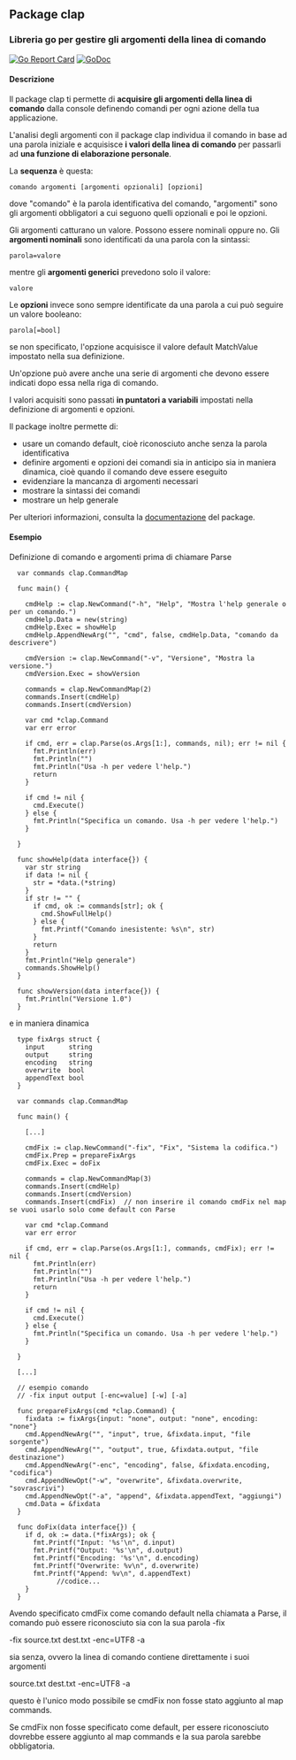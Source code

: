 
## Package clap
### Libreria go per gestire gli argomenti della linea di comando

[![Go Report Card](https://goreportcard.com/badge/github.com/rmite/clap)](https://goreportcard.com/report/github.com/rmite/clap)  [![GoDoc](https://godoc.org/github.com/rmite/clap?status.svg)](https://godoc.org/github.com/rmite/clap)

#### Descrizione

Il package clap ti permette di **acquisire gli argomenti della linea di comando** dalla console definendo comandi per ogni azione della tua applicazione.

L'analisi degli argomenti con il package clap individua il comando in base ad una parola iniziale e acquisisce **i valori della linea di comando** per passarli ad **una funzione di elaborazione personale**.

La **sequenza** è questa:

```
comando argomenti [argomenti opzionali] [opzioni]
```

dove "comando" è la parola identificativa del comando, "argomenti" sono gli argomenti obbligatori a cui seguono quelli opzionali e poi le opzioni.

Gli argomenti catturano un valore. Possono essere nominali oppure no. Gli **argomenti nominali** sono identificati da una parola con la sintassi:

```
parola=valore
```

mentre gli **argomenti generici** prevedono solo il valore:

```
valore
```

Le **opzioni** invece sono sempre identificate da una parola a cui può seguire un valore booleano:

```
parola[=bool]
```

se non specificato, l'opzione acquisisce il valore default MatchValue impostato nella sua definizione.

Un'opzione può avere anche una serie di argomenti che devono essere indicati dopo essa nella riga di comando.

I valori acquisiti sono passati **in puntatori a variabili** impostati nella definizione di argomenti e opzioni.

Il package inoltre permette di:
- usare un comando default, cioè riconosciuto anche senza la parola identificativa
- definire argomenti e opzioni dei comandi sia in anticipo sia in maniera dinamica, cioè quando il comando deve essere eseguito
- evidenziare la mancanza di argomenti necessari
- mostrare la sintassi dei comandi
- mostrare un help generale

Per ulteriori informazioni, consulta la [documentazione](https://godoc.org/github.com/rmite/clap) del package.

#### Esempio

Definizione di comando e argomenti prima di chiamare Parse

```
  var commands clap.CommandMap

  func main() {

    cmdHelp := clap.NewCommand("-h", "Help", "Mostra l'help generale o per un comando.")
    cmdHelp.Data = new(string)
    cmdHelp.Exec = showHelp
    cmdHelp.AppendNewArg("", "cmd", false, cmdHelp.Data, "comando da descrivere")

    cmdVersion := clap.NewCommand("-v", "Versione", "Mostra la versione.")
    cmdVersion.Exec = showVersion

    commands = clap.NewCommandMap(2)
    commands.Insert(cmdHelp)
    commands.Insert(cmdVersion)

    var cmd *clap.Command
    var err error

    if cmd, err = clap.Parse(os.Args[1:], commands, nil); err != nil {
      fmt.Println(err)
      fmt.Println("")
      fmt.Println("Usa -h per vedere l'help.")
      return
    }

    if cmd != nil {
      cmd.Execute()
    } else {
      fmt.Println("Specifica un comando. Usa -h per vedere l'help.")
    }

  }

  func showHelp(data interface{}) {
    var str string
    if data != nil {
      str = *data.(*string)
    }
    if str != "" {
      if cmd, ok := commands[str]; ok {
        cmd.ShowFullHelp()
      } else {
        fmt.Printf("Comando inesistente: %s\n", str)
      }
      return
    }
    fmt.Println("Help generale")
    commands.ShowHelp()
  }

  func showVersion(data interface{}) {
    fmt.Println("Versione 1.0")
  }
```

e in maniera dinamica

```
  type fixArgs struct {
    input      string
    output     string
    encoding   string
    overwrite  bool
    appendText bool
  }

  var commands clap.CommandMap

  func main() {

    [...]

    cmdFix := clap.NewCommand("-fix", "Fix", "Sistema la codifica.")
    cmdFix.Prep = prepareFixArgs
    cmdFix.Exec = doFix

    commands = clap.NewCommandMap(3)
    commands.Insert(cmdHelp)
    commands.Insert(cmdVersion)
    commands.Insert(cmdFix)  // non inserire il comando cmdFix nel map se vuoi usarlo solo come default con Parse

    var cmd *clap.Command
    var err error

    if cmd, err = clap.Parse(os.Args[1:], commands, cmdFix); err != nil {
      fmt.Println(err)
      fmt.Println("")
      fmt.Println("Usa -h per vedere l'help.")
      return
    }

    if cmd != nil {
      cmd.Execute()
    } else {
      fmt.Println("Specifica un comando. Usa -h per vedere l'help.")
    }

  }

  [...]

  // esempio comando
  // -fix input output [-enc=value] [-w] [-a]

  func prepareFixArgs(cmd *clap.Command) {
    fixdata := fixArgs{input: "none", output: "none", encoding: "none"}
    cmd.AppendNewArg("", "input", true, &fixdata.input, "file sorgente")
    cmd.AppendNewArg("", "output", true, &fixdata.output, "file destinazione")
    cmd.AppendNewArg("-enc", "encoding", false, &fixdata.encoding, "codifica")
    cmd.AppendNewOpt("-w", "overwrite", &fixdata.overwrite, "sovrascrivi")
    cmd.AppendNewOpt("-a", "append", &fixdata.appendText, "aggiungi")
    cmd.Data = &fixdata
  }

  func doFix(data interface{}) {
    if d, ok := data.(*fixArgs); ok {
      fmt.Printf("Input: '%s'\n", d.input)
      fmt.Printf("Output: '%s'\n", d.output)
      fmt.Printf("Encoding: '%s'\n", d.encoding)
      fmt.Printf("Overwrite: %v\n", d.overwrite)
      fmt.Printf("Append: %v\n", d.appendText)
			//codice...
    }
  }
```

Avendo specificato cmdFix come comando default nella chiamata a Parse, il comando può essere riconosciuto sia con la sua parola -fix

  -fix source.txt dest.txt -enc=UTF8 -a

sia senza, ovvero la linea di comando contiene direttamente i suoi argomenti

  source.txt dest.txt -enc=UTF8 -a

questo è l'unico modo possibile se cmdFix non fosse stato aggiunto al map commands.

Se cmdFix non fosse specificato come default, per essere riconosciuto dovrebbe essere aggiunto al map commands e la sua parola sarebbe obbligatoria.
